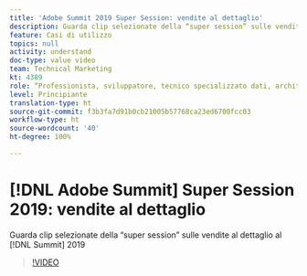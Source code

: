 ```yaml
---
title: 'Adobe Summit 2019 Super Session: vendite al dettaglio'
description: Guarda clip selezionate della “super session” sulle vendite al dettaglio al Summit 2019
feature: Casi di utilizzo
topics: null
activity: understand
doc-type: value video
team: Technical Marketing
kt: 4389
role: “Professionista, sviluppatore, tecnico specializzato dati, architetto, architetto dati, amministratore, responsabile”
level: Principiante
translation-type: ht
source-git-commit: f3b3fa7d91b0cb21005b57768ca23ed6700fcc03
workflow-type: ht
source-wordcount: '40'
ht-degree: 100%

---
```



# [!DNL Adobe Summit] Super Session 2019: vendite al dettaglio

Guarda clip selezionate della “super session” sulle vendite al dettaglio al [!DNL Summit] 2019

>[!VIDEO](https://video.tv.adobe.com/v/30549/?quality=12)
